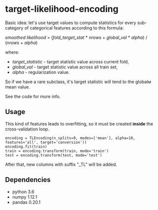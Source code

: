 # target-likelihood-encoding

Basic idea: let's use target values to compute statistics for every sub-category of categorical features according to this formula:  

*smoothed likelihood* = (*fold_target_stat* * nrows + *global_val* * *alpha*) / (*nrows* + *alpha*)  

where:  
* *target_statistic* - target statistic value across current fold,
* *global_val* - target statistic value across all train set, 
* *alpha* - regularization value.  

So if we have a rare subclass, it's target statistic will tend to the globalм mean value.

See the code for more info.  

## Usage

This kind of features leads to overfitting, so it must be created **inside** the cross-validation loop.  

```
encoding = TLEncoding(n_splits=9, modes=['mean'], alpha=10, features='all', target='conversion'))
encoding.fit(train)
train = encoding.transform(train, mode='train')
test = encoding.transform(test, mode='test')
```
After that, new columns with suffix "_TL" will be added.

## Dependencies  
* python 3.6
* numpy 1.12.1
* pandas 0.20.1 
